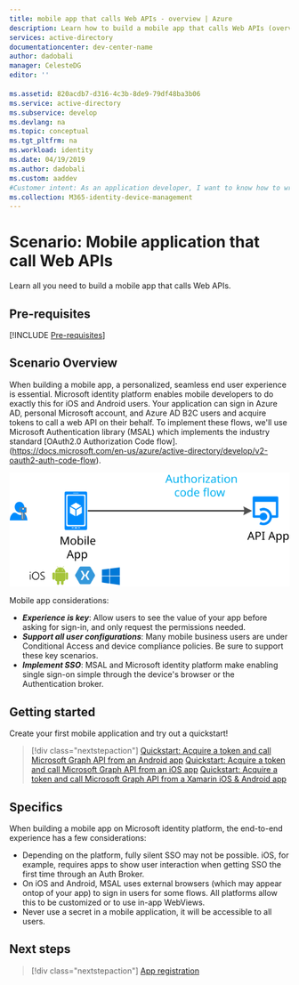 ```yaml
---
title: mobile app that calls Web APIs - overview | Azure
description: Learn how to build a mobile app that calls Web APIs (overview)
services: active-directory
documentationcenter: dev-center-name
author: dadobali
manager: CelesteDG
editor: ''

ms.assetid: 820acdb7-d316-4c3b-8de9-79df48ba3b06
ms.service: active-directory
ms.subservice: develop
ms.devlang: na
ms.topic: conceptual
ms.tgt_pltfrm: na
ms.workload: identity
ms.date: 04/19/2019
ms.author: dadobali
ms.custom: aaddev 
#Customer intent: As an application developer, I want to know how to write a mobile app that calls Web APIs using the Microsoft identity platform for developers.
ms.collection: M365-identity-device-management
---
```


# Scenario: Mobile application that call Web APIs

Learn all you need to build a mobile app that calls Web APIs.

## Pre-requisites

[!INCLUDE [Pre-requisites](../../../includes/active-directory-develop-scenarios-prerequisites.md)]

## Scenario Overview

When building a mobile app, a personalized, seamless end user experience is essential.  Microsoft identity platform enables mobile developers to do exactly this for iOS and Android users.  Your application can sign in Azure AD, personal Microsoft account, and Azure AD B2C users and acquire tokens to call a web API on their behalf. To implement these flows, we'll use Microsoft Authentication library (MSAL) which implements the industry standard [OAuth2.0 Authorization Code flow].(https://docs.microsoft.com/en-us/azure/active-directory/develop/v2-oauth2-auth-code-flow). 

![Daemon apps](./media/scenarios/mobile-app.svg)

Mobile app considerations:

- ***Experience is key***: Allow users to see the value of your app before asking for sign-in, and only request the permissions needed. 
- ***Support all user configurations***: Many mobile business users are under Conditional Access and device compliance policies. Be sure to support these key scenarios. 
- ***Implement SSO***: MSAL and Microsoft identity platform make enabling single sign-on simple through the device's browser or the Authentication broker. 

## Getting started
Create your first mobile application and try out a quickstart!

> [!div class="nextstepaction"]
> [Quickstart: Acquire a token and call Microsoft Graph API from an Android app](./quickstart-v2-android.md)
> [Quickstart: Acquire a token and call Microsoft Graph API from an iOS app](./quickstart-v2-ios.md)
> [Quickstart: Acquire a token and call Microsoft Graph API from a Xamarin iOS & Android app](https://github.com/Azure-Samples/active-directory-xamarin-native-v2)

## Specifics 

When building a mobile app on Microsoft identity platform, the end-to-end experience has a few considerations:
- Depending on the platform, fully silent SSO may not be possible. iOS, for example, requires apps to show user interaction when getting SSO the first time through an Auth Broker.
- On iOS and Android, MSAL uses external browsers (which may appear ontop of your app) to sign in users for some flows. All platforms allow this to be customized or to use in-app WebViews. 
- Never use a secret in a mobile application, it will be accessible to all users. 

## Next steps

> [!div class="nextstepaction"]
> [App registration](scenario-mobile-app-registration.md)

